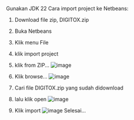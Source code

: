 Gunakan JDK 22
Cara import project ke Netbeans:
1. Download file zip, DIGITOX.zip
2. Buka Netbeans
3. Klik menu File
4. klik import project
5. klik from ZIP...
![image](https://github.com/awamaja1/DIGITOX/assets/60467525/42b2dd94-d155-4811-bedb-87922b755e8f)


7. Klik browse...
![image](https://github.com/awamaja1/DIGITOX/assets/60467525/94d23bab-348f-4ca0-806a-8d475d8b9cbd)


8. Cari file DIGITOX.zip yang sudah didownload
9. lalu klik open
![image](https://github.com/awamaja1/DIGITOX/assets/60467525/0a7f6654-c7f6-4d98-9443-0a22f825f1fa)


10. Klik import
![image](https://github.com/awamaja1/DIGITOX/assets/60467525/f079d3de-12ac-4454-a8cf-020b288d6fd2)
Selesai...
